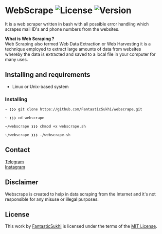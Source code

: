 # WebScrape ![License](https://img.shields.io/badge/License-MIT-yellow.svg) ![Version](https://img.shields.io/badge/Version-1.0-red.svg)

It is a web scraper written in bash with all possible error handling which scrapes mail ID's and phone numbers from the websites.

**What is Web Scraping ?** </br>
Web Scraping also termed Web Data Extraction or Web Harvesting it is a technique employed to extract large amounts of data from websites whereby the data is extracted and saved to a local file in your computer for many uses.


## Installing and requirements

- Linux or Unix-based system

### Installing

```
~ ❯❯❯ git clone https://github.com/FantasticSukhi/webscrape.git

~ ❯❯❯ cd webscrape

~/webscrape ❯❯❯ chmod +x webscrape.sh

~/webscrape ❯❯❯ ./webscrape.sh
```

## Contact

[Telegram](https://t.me/CREATIVITY_MAMBA) </br>
[Instagram](https://instagram.com/sukhpalinsta) </br>

## Disclaimer

Webscrape is created to help in data scraping from the Internet and it's not responsible for any misuse or illegal purposes.

## License

This work by [FantasticSukhi](https://github.com/FantasticSukhi) is licensed under the terms of the [MIT License](https://www.tldrlegal.com/l/mit).
